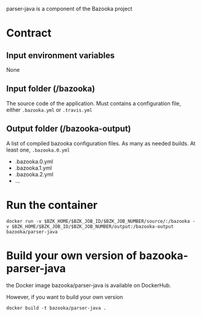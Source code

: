 parser-java is a component of the Bazooka project

# Contract

## Input environment variables

None

## Input folder (/bazooka)

The source code of the application. Must contains a configuration file, either
`.bazooka.yml` or `.travis.yml`

## Output folder (/bazooka-output)

A list of compiled bazooka configuration files. As many as needed builds. At least one, `.bazooka.0.yml`

* .bazooka.0.yml
* .bazooka.1.yml
* .bazooka.2.yml
* ...

# Run the container

```
docker run -v $BZK_HOME/$BZK_JOB_ID/$BZK_JOB_NUMBER/source/:/bazooka -v $BZK_HOME/$BZK_JOB_ID/$BZK_JOB_NUMBER/output:/bazooka-output bazooka/parser-java
```

# Build your own version of bazooka-parser-java

the Docker image bazooka/parser-java is available on DockerHub.

However, if you want to build your own version

```
docker build -t bazooka/parser-java .
```
